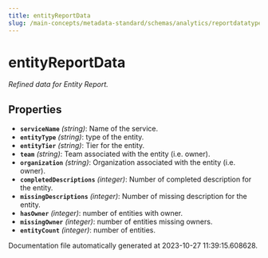 ```yaml
---
title: entityReportData
slug: /main-concepts/metadata-standard/schemas/analytics/reportdatatype/entityreportdata
---
```


# entityReportData

*Refined data for Entity Report.*

## Properties

- **`serviceName`** *(string)*: Name of the service.
- **`entityType`** *(string)*: type of the entity.
- **`entityTier`** *(string)*: Tier for the entity.
- **`team`** *(string)*: Team associated with the entity (i.e. owner).
- **`organization`** *(string)*: Organization associated with the entity (i.e. owner).
- **`completedDescriptions`** *(integer)*: Number of completed description for the entity.
- **`missingDescriptions`** *(integer)*: Number of missing description for the entity.
- **`hasOwner`** *(integer)*: number of entities with owner.
- **`missingOwner`** *(integer)*: number of entities missing owners.
- **`entityCount`** *(integer)*: number of entities.


Documentation file automatically generated at 2023-10-27 11:39:15.608628.
